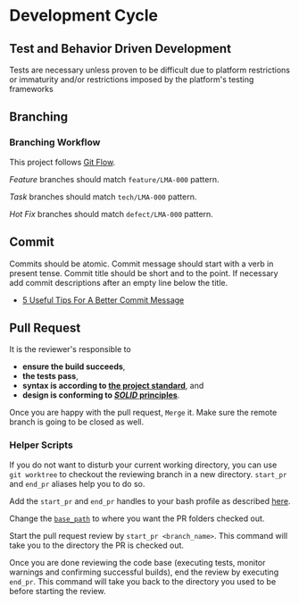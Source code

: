 # Development Cycle

## Test and Behavior Driven Development

Tests are necessary unless proven to be difficult due to platform restrictions or immaturity and/or restrictions imposed by the platform's testing frameworks

## Branching

### Branching Workflow

This project follows [Git Flow](http://nvie.com/posts/a-successful-git-branching-model/).

_Feature_ branches should match `feature/LMA-000` pattern.

_Task_ branches should match `tech/LMA-000` pattern.

_Hot Fix_ branches should match `defect/LMA-000` pattern.

## Commit

Commits should be atomic. Commit message should start with a verb in present tense. Commit title should be short and to the point. If necessary add commit descriptions after an empty line below the title.

- [5 Useful Tips For A Better Commit Message]( https://robots.thoughtbot.com/5-useful-tips-for-a-better-commit-message)

## Pull Request

It is the reviewer's responsible to 
- __ensure the build succeeds__,
- __the tests pass__, 
- __syntax is according to [the project standard](CodingStyleGuide.md)__, and 
- __design is conforming to [*SOLID* principles](https://en.wikipedia.org/wiki/SOLID)__.

Once you are happy with the pull request, `Merge` it. Make sure the remote branch is going to be closed as well.

### Helper Scripts

If you do not want to disturb your current working directory, you can use `git worktree` to checkout the reviewing branch in a new directory. `start_pr` and `end_pr` aliases help you to do so.

Add the `start_pr` and `end_pr` handles to your bash profile as described [here](https://github.com/hadibadjian/dotfiles/blob/master/.aliases#L148).

Change the [`base_path`](https://github.com/hadibadjian/dotfiles/blob/master/.aliases#L149) to where you want the PR folders checked out.

Start the pull request review by `start_pr <branch_name>`. This command will take you to the directory the PR is checked out.

Once you are done reviewing the code base (executing tests, monitor warnings and confirming successful builds), end the review by executing `end_pr`. This command will take you back to the directory you used to be before starting the review.
